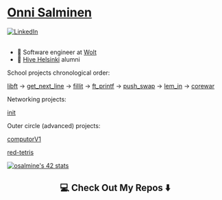 <h1> <a href="https://osalmine.github.io/cv/">Onni Salminen</a></h1>
<a href="https://www.linkedin.com/in/onni-salminen/" target="_blank"><img src="https://img.shields.io/badge/LinkedIn-%230077B5.svg?&style=flat-square&logo=linkedin&logoColor=white" alt="LinkedIn"></a>
<br />
<br />

- 🚀 Software engineer at <a href="https://wolt.com/">Wolt</a>
- 🌱 <a href="https://www.hive.fi/en/">Hive Helsinki</a> alumni

School projects chronological order:

[libft](https://github.com/osalmine/libft) -> [get_next_line](https://github.com/osalmine/get_next_line) -> [fillit](https://github.com/osalmine/fillit) -> [ft_printf](https://github.com/osalmine/ft_printf) -> [push_swap](https://github.com/osalmine/push_swap) -> [lem_in](https://github.com/osalmine/lem_in) -> [corewar](https://github.com/csphilli/Corewar)

Networking projects:

[init](https://github.com/osalmine/init)

Outer circle (advanced) projects:

[computorV1](https://github.com/osalmine/computorV1)

[red-tetris](https://github.com/osalmine/red-tetris)

[![osalmine's 42 stats](https://badge42.vercel.app/api/v2/cl2gijtz7003009mofz5pnp5t/stats?cursusId=21&coalitionId=56)](https://github.com/JaeSeoKim/badge42)

<h2  align="center">💻 Check Out My Repos ⬇️ </h2>
